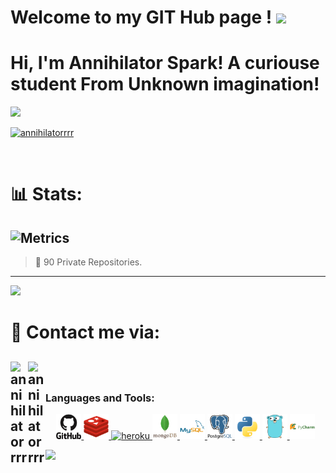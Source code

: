 # Welcome to my GIT Hub page ! <img src="https://raw.githubusercontent.com/MartinHeinz/MartinHeinz/master/wave.gif" width="40px">

# Hi, I'm Annihilator Spark! A curiouse student From Unknown imagination!

<img src="https://octocat-generator-assets.githubusercontent.com/my-octocat-1609274174641.png" width="495px">

<p align="left"> <a href="https://github.com/annihilatorrrr"><img src="https://github-profile-trophy.vercel.app/?username=annihilatorrrr&theme=juicyfresh&no-bg=true&no-frame=true&column=4&" alt="annihilatorrrr" /></a> </p>

<br />

#  📊 Stats:
![Metrics](https://metrics.lecoq.io/annihilatorrrr?template=classic&isocalendar=1&languages=1&stars=1&followup=1&people=1&activity=1&achievements=1&notable=1&discussions=1&gists=1&isocalendar.duration=full-year&languages.limit=8&languages.threshold=0%25&languages.colors=github&languages.sections=most-used&languages.indepth=false&languages.analysis.timeout=15&languages.categories=markup%2C%20programming&languages.recent.categories=markup%2C%20programming&languages.recent.load=300&languages.recent.days=14&stars.limit=3&followup.sections=repositories&followup.indepth=true&people.limit=28&people.identicons=false&people.size=28&people.types=followers%2C%20following&people.shuffle=true&activity.limit=3&activity.load=300&activity.days=15&activity.visibility=all&activity.timestamps=false&activity.filter=all&achievements.threshold=C&achievements.secrets=false&achievements.display=detailed&achievements.limit=0&notable.from=organization&notable.repositories=false&notable.indepth=true&discussions.categories=true&discussions.categories.limit=0&config.timezone=Asia%2FCalcutta)
---
> 🔑 90 Private Repositories.
---

![](https://activity-graph.herokuapp.com/graph?username=annihilatorrrr&bg_color=1c1917&color=ffffff&line=0891b2&point=ffffff&area_color=1c1917&area=true&hide_border=true&custom_title=GitHub%20Commits%20Graph&theme=chartreuse-dark)

# 🔗 Contact me via:
<a href="https://telegram.dog/annihilatorrrr"><img align="left" alt="annihilatorrrr" width="28px" src="https://telegram.org/img/t_logo.png?1" /></a> 
<a href="mailto:tanmoyomg7@gmail.com"><img align="left" alt="annihilatorrrr" width="28px" src="https://ssl.gstatic.com/ui/v1/icons/mail/rfr/gmail.ico" /></a>
</br>
---

<h3 align="left">Languages and Tools:</h3>
<p align="center">
    <a href="https://github.com/" target="_blank"> <img src="https://github.com/devicons/devicon/raw/master/icons/github/github-original-wordmark.svg" alt="github" width="40" height="40"/> </a>
    <a href="https://github.com/" target="_blank"> <img src="https://github.com/devicons/devicon/raw/master/icons/redis/redis-original.svg" alt="github" width="40" height="40"/> </a>
    <a href="https://heroku.com" target="_blank"> <img src="https://www.vectorlogo.zone/logos/heroku/heroku-icon.svg" alt="heroku" width="40" height="40"/> </a>
    <a href="https://www.mongodb.com/" target="_blank"> <img src="https://raw.githubusercontent.com/devicons/devicon/master/icons/mongodb/mongodb-original-wordmark.svg" alt="mongodb" width="40" height="40"/> </a>
    <a href="https://www.mysql.com/" target="_blank"> <img src="https://raw.githubusercontent.com/devicons/devicon/master/icons/mysql/mysql-original-wordmark.svg" alt="mysql" width="40" height="40"/> </a>
    <a href="https://www.postgresql.org" target="_blank"> <img src="https://raw.githubusercontent.com/devicons/devicon/master/icons/postgresql/postgresql-original-wordmark.svg" alt="postgresql" width="40" height="40"/> </a>
    <a href="https://www.python.org" target="_blank"> <img src="https://raw.githubusercontent.com/devicons/devicon/master/icons/python/python-original.svg" alt="python" width="40" height="40"/> </a>
    <a href="https://github.com/" target="_blank"> <img src="https://github.com/devicons/devicon/raw/master/icons/go/go-original.svg" alt="github" width="40" height="40"/> </a>
    <a href="https://www.jetbrains.com/pycharm/" target="_blank"> <img src="https://github.com/devicons/devicon/raw/master/icons/pycharm/pycharm-original-wordmark.svg" alt="pycharm" width="40" height="40"/> </a> </p>

![](https://visitor-badge.glitch.me/badge?page_id=annihilatorrrr)
